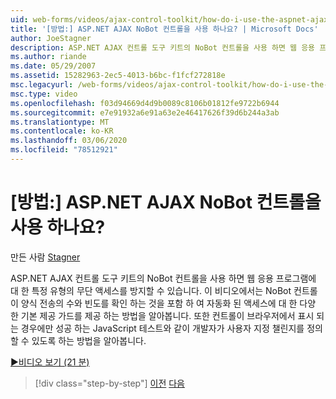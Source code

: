 ```yaml
---
uid: web-forms/videos/ajax-control-toolkit/how-do-i-use-the-aspnet-ajax-nobot-control
title: '[방법:] ASP.NET AJAX NoBot 컨트롤을 사용 하나요? | Microsoft Docs'
author: JoeStagner
description: ASP.NET AJAX 컨트롤 도구 키트의 NoBot 컨트롤을 사용 하면 웹 응용 프로그램에 대 한 특정 유형의 무단 액세스를 방지할 수 있습니다. 이 비디오에서는 다음 방법을 살펴봅니다.
ms.author: riande
ms.date: 05/29/2007
ms.assetid: 15282963-2ec5-4013-b6bc-f1fcf272818e
msc.legacyurl: /web-forms/videos/ajax-control-toolkit/how-do-i-use-the-aspnet-ajax-nobot-control
msc.type: video
ms.openlocfilehash: f03d94669d4d9b0089c8106b01812fe9722b6944
ms.sourcegitcommit: e7e91932a6e91a63e2e46417626f39d6b244a3ab
ms.translationtype: MT
ms.contentlocale: ko-KR
ms.lasthandoff: 03/06/2020
ms.locfileid: "78512921"
---
```

# <a name="how-do-i-use-the-aspnet-ajax-nobot-control"></a>[방법:] ASP.NET AJAX NoBot 컨트롤을 사용 하나요?

만든 사람 [Stagner](https://github.com/JoeStagner)

ASP.NET AJAX 컨트롤 도구 키트의 NoBot 컨트롤을 사용 하면 웹 응용 프로그램에 대 한 특정 유형의 무단 액세스를 방지할 수 있습니다. 이 비디오에서는 NoBot 컨트롤이 양식 전송의 수와 빈도를 확인 하는 것을 포함 하 여 자동화 된 액세스에 대 한 다양 한 기본 제공 가드를 제공 하는 방법을 알아봅니다. 또한 컨트롤이 브라우저에서 표시 되는 경우에만 성공 하는 JavaScript 테스트와 같이 개발자가 사용자 지정 챌린지를 정의할 수 있도록 하는 방법을 알아봅니다.

[&#9654;비디오 보기 (21 분)](https://channel9.msdn.com/Blogs/ASP-NET-Site-Videos/how-do-i-use-the-aspnet-ajax-nobot-control)

> [!div class="step-by-step"]
> [이전](how-do-i-use-the-aspnet-ajax-mutuallyexclusive-checkbox-extender.md)
> [다음](how-do-i-use-the-aspnet-ajax-listsearch-extender.md)
